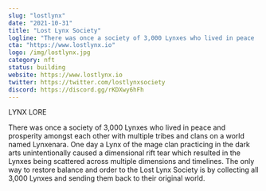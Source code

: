 ```yaml
---
slug: "lostlynx"
date: "2021-10-31"
title: "Lost Lynx Society"
logline: "There was once a society of 3,000 Lynxes who lived in peace ...."
cta: "https://www.lostlynx.io"
logo: /img/lostlynx.jpg
category: nft
status: building
website: https://www.lostlynx.io
twitter: https://twitter.com/lostlynxsociety
discord: https://discord.gg/rKDXwy6hFh
---
```


LYNX LORE

There was once a society of 3,000 Lynxes who lived in peace and prosperity amongst each other with multiple tribes and clans on a world named Lynxenara. 
One day a Lynx of the mage clan practicing in the dark arts unintentionally caused a dimensional rift tear which resulted in the Lynxes being scattered across multiple dimensions and timelines. 
The only way to restore balance and order to the Lost Lynx Society is by collecting all 3,000 Lynxes and sending them back to their original world.
